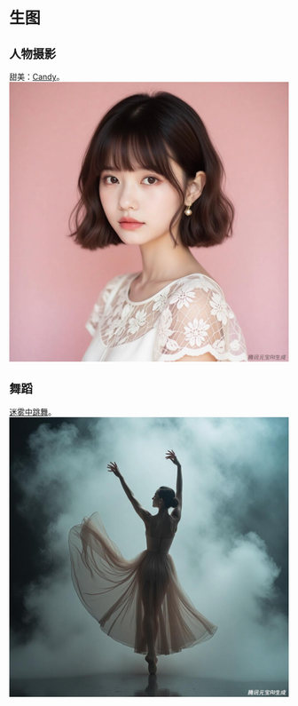# 生图
## 人物摄影
甜美：[Candy](./candy/readme.md)。
![](./candy/1.png)

## 舞蹈
[迷雾中跳舞](./dan-in-the-mist/readme.md)。
![](./dan-in-the-mist/1.png)

